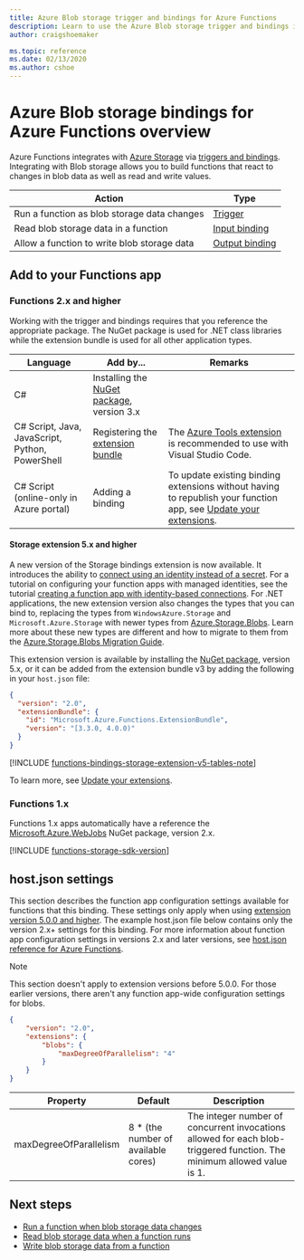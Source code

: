 ```yaml
---
title: Azure Blob storage trigger and bindings for Azure Functions
description: Learn to use the Azure Blob storage trigger and bindings in Azure Functions.
author: craigshoemaker

ms.topic: reference
ms.date: 02/13/2020
ms.author: cshoe
---
```


# Azure Blob storage bindings for Azure Functions overview

Azure Functions integrates with [Azure Storage](../storage/index.yml) via [triggers and bindings](./functions-triggers-bindings.md). Integrating with Blob storage allows you to build functions that react to changes in blob data as well as read and write values.

| Action | Type |
|---------|---------|
| Run a function as blob storage data changes | [Trigger](./functions-bindings-storage-blob-trigger.md) |
| Read blob storage data in a function | [Input binding](./functions-bindings-storage-blob-input.md) |
| Allow a function to write blob storage data |[Output binding](./functions-bindings-storage-blob-output.md) |

## Add to your Functions app

### Functions 2.x and higher

Working with the trigger and bindings requires that you reference the appropriate package. The NuGet package is used for .NET class libraries while the extension bundle is used for all other application types.

| Language                                        | Add by...                                   | Remarks 
|-------------------------------------------------|---------------------------------------------|-------------|
| C#                                              | Installing the [NuGet package], version 3.x | |
| C# Script, Java, JavaScript, Python, PowerShell | Registering the [extension bundle]          | The [Azure Tools extension](https://marketplace.visualstudio.com/items?itemName=ms-vscode.vscode-node-azure-pack) is recommended to use with Visual Studio Code. |
| C# Script (online-only in Azure portal)         | Adding a binding                            | To update existing binding extensions without having to republish your function app, see [Update your extensions]. |

#### Storage extension 5.x and higher

A new version of the Storage bindings extension is now available. It introduces the ability to [connect using an identity instead of a secret](./functions-reference.md#configure-an-identity-based-connection). For a tutorial on configuring your function apps with managed identities, see the tutorial [creating a function app with identity-based connections](./functions-identity-based-connections-tutorial.md). For .NET applications, the new extension version also changes the types that you can bind to, replacing the types from `WindowsAzure.Storage` and `Microsoft.Azure.Storage` with newer types from [Azure.Storage.Blobs](/dotnet/api/azure.storage.blobs). Learn more about these new types are different and how to migrate to them from the [Azure.Storage.Blobs Migration Guide](https://github.com/Azure/azure-sdk-for-net/blob/main/sdk/storage/Azure.Storage.Blobs/AzureStorageNetMigrationV12.md).

This extension version is available by installing the [NuGet package], version 5.x, or it can be added from the extension bundle v3 by adding the following in your `host.json` file:

```json
{
  "version": "2.0",
  "extensionBundle": {
    "id": "Microsoft.Azure.Functions.ExtensionBundle",
    "version": "[3.3.0, 4.0.0)"
  }
}
```

[!INCLUDE [functions-bindings-storage-extension-v5-tables-note](../../includes/functions-bindings-storage-extension-v5-tables-note.md)]

To learn more, see [Update your extensions].

[core tools]: ./functions-run-local.md
[extension bundle]: ./functions-bindings-register.md#extension-bundles
[NuGet package]: https://www.nuget.org/packages/Microsoft.Azure.WebJobs.Extensions.Storage
[Update your extensions]: ./functions-bindings-register.md
[Azure Tools extension]: https://marketplace.visualstudio.com/items?itemName=ms-vscode.vscode-node-azure-pack

### Functions 1.x

Functions 1.x apps automatically have a reference the [Microsoft.Azure.WebJobs](https://www.nuget.org/packages/Microsoft.Azure.WebJobs) NuGet package, version 2.x.

[!INCLUDE [functions-storage-sdk-version](../../includes/functions-storage-sdk-version.md)]

## host.json settings

This section describes the function app configuration settings available for functions that this binding. These settings only apply when using [extension version 5.0.0 and higher](#storage-extension-5x-and-higher). The example host.json file below contains only the version 2.x+ settings for this binding. For more information about function app configuration settings in versions 2.x and later versions, see [host.json reference for Azure Functions](functions-host-json.md).

> [!NOTE]
> This section doesn't apply to extension versions before 5.0.0. For those earlier versions, there aren't any function app-wide configuration settings for blobs.

```json
{
    "version": "2.0",
    "extensions": {
        "blobs": {
            "maxDegreeOfParallelism": "4"
        }
    }
}
```

|Property  |Default | Description |
|---------|---------|---------|
|maxDegreeOfParallelism|8 * (the number of available cores)|The integer number of concurrent invocations allowed for each blob-triggered function. The minimum allowed value is 1.|

## Next steps

- [Run a function when blob storage data changes](./functions-bindings-storage-blob-trigger.md)
- [Read blob storage data when a function runs](./functions-bindings-storage-blob-input.md)
- [Write blob storage data from a function](./functions-bindings-storage-blob-output.md)
